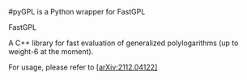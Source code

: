 #pyGPL is a Python wrapper for FastGPL

FastGPL

A C++ library for fast evaluation of generalized polylogarithms (up to weight-6 at the moment).

For usage, please refer to [[arXiv:2112.04122]](https://arxiv.org/abs/2112.04122) 

